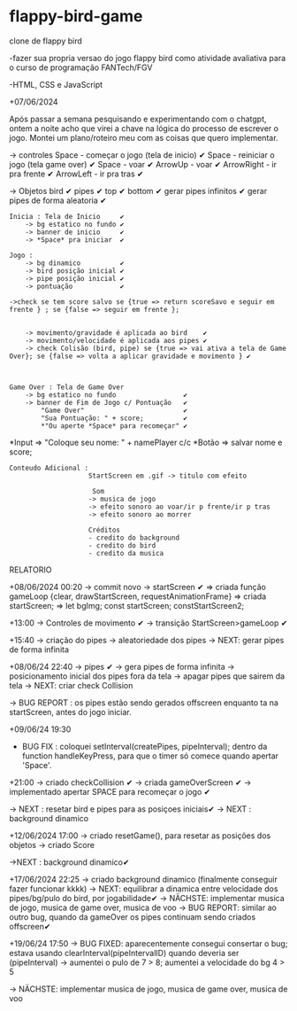# flappy-bird-game

clone de flappy bird

-fazer sua propria versao do jogo flappy bird como atividade avaliativa para o curso de programação FANTech/FGV

-HTML, CSS e JavaScript



+07/06/2024

Após passar a semana pesquisando e experimentando com o chatgpt, ontem a noite acho que virei a chave na lógica do processo de escrever o jogo.
Montei um plano/roteiro meu com as coisas que quero implementar.

-> controles
    Space - começar o jogo (tela de inicio)     ✔
    Space - reiniciar o jogo (tela game over)   ✔
    Space - voar                                ✔
    ArrowUp - voar                              ✔
    ArrowRight - ir pra frente                  ✔
    ArrowLeft - ir pra tras                     ✔

-> Objetos 
    bird                               ✔
    pipes                              ✔
        top                            ✔
        bottom                         ✔
        gerar pipes infinitos          ✔
        gerar pipes de forma aleatoria ✔

    Inicia : Tela de Inicio     ✔
        -> bg estatico no fundo ✔
        -> banner de inicio     ✔
        -> *Space* pra iniciar  ✔

    Jogo : 
        -> bg dinamico          ✔
        -> bird posição inicial ✔
        -> pipe posição inicial ✔
        -> pontuação            ✔

    ->check se tem score salvo se {true => return scoreSavo e seguir em frente } ; se {false => seguir em frente };
        

        -> movimento/gravidade é aplicada ao bird    ✔
        -> movimento/velocidade é aplicada aos pipes ✔
        -> check Colisão (bird, pipe) se {true => vai ativa a tela de Game Over}; se {false => volta a aplicar gravidade e movimento } ✔

        

    Game Over : Tela de Game Over 
        -> bg estatico no fundo                 ✔
        -> banner de Fim de Jogo c/ Pontuação   ✔
            "Game Over"                         ✔
            "Sua Pontuação: " + score;          ✔
            *"Ou aperte *Space* para recomeçar" ✔
*Input => "Coloque seu nome: " + namePlayer c/c *Botão => salvar nome e score;

    Conteudo Adicional :
                        StartScreen em .gif -> titulo com efeito

                         Som
                        -> musica de jogo
                        -> efeito sonoro ao voar/ir p frente/ir p tras
                        -> efeito sonoro ao morrer
                        
                        Créditos
                        - credito do background
                        - credito do bird
                        - credito da musica     




RELATORIO

 +08/06/2024 00:20
 -> commit novo
 -> startScreen ✔
    => criada função gameLoop {clear, drawStartScreen, requestAnimationFrame}
    => criada startScreen;
    => let bgImg; const startScreen; constStartScreen2;

+13:00
-> Controles de movimento ✔
-> transição StartScreen>gameLoop ✔

+15:40
-> criação do pipes
-> aleatoriedade dos pipes
-> NEXT: gerar pipes de forma infinita


+08/06/24 22:40
-> pipes ✔
-> gera pipes de forma infinita
-> posicionamento inicial dos pipes fora da tela
-> apagar pipes que sairem da tela
-> NEXT: criar check Collision

-> BUG REPORT : os pipes estão sendo gerados offscreen enquanto ta na startScreen, antes do jogo iniciar.


+09/06/24 19:30
- BUG FIX : coloquei  setInterval(createPipes, pipeInterval);  dentro da function handleKeyPress, para que o timer só comece quando apertar 'Space'.

+21:00
-> criado checkCollision ✔
-> criada gameOverScreen ✔
-> implementado apertar SPACE para recomeçar o jogo ✔

-> NEXT : resetar bird e pipes para as posiçoes iniciais✔
-> NEXT : background dinamico


+12/06/2024 17:00
-> criado resetGame(), para resetar as posições dos objetos
-> criado Score

->NEXT : background dinamico✔

+17/06/2024 22:25
-> criado background dinamico (finalmente conseguir fazer funcionar kkkk)
-> NEXT: equilibrar a dinamica entre velocidade dos pipes/bg/pulo do bird, por jogabilidade✔
-> NÄCHSTE: implementar musica de jogo, musica de game over, musica de voo 
-> BUG REPORT: similar ao outro bug, quando da gameOver os pipes continuam sendo criados offscreen✔

+19/06/24 17:50
-> BUG FIXED: aparecentemente consegui consertar o bug; estava usando clearInterval(pipeIntervalID) quando deveria ser (pipeInterval)
-> aumentei o pulo de 7 > 8; aumentei a velocidade do bg 4 > 5

-> NÄCHSTE: implementar musica de jogo, musica de game over, musica de voo 
